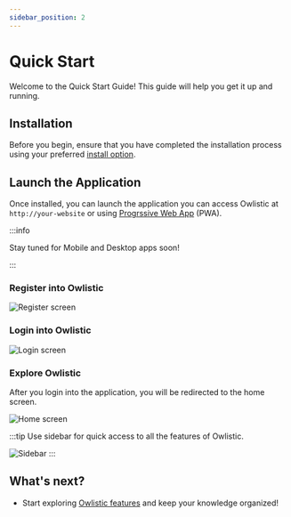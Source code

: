```yaml
---
sidebar_position: 2
---
```


# Quick Start

Welcome to the Quick Start Guide! This guide will help you get it up and running.

## Installation

Before you begin, ensure that you have completed the installation process using your preferred [install option](/docs/category/installation).

## Launch the Application

Once installed, you can launch the application you can access Owlistic at `http://your-website` or using [Progrssive Web App](https://en.wikipedia.org/wiki/Progressive_web_app) (PWA).

:::info

Stay tuned for Mobile and Desktop apps soon!

:::

### Register into Owlistic

![Register screen](/img/screenshots/register.png)

### Login into Owlistic

![Login screen](/img/screenshots/login.png)

### Explore Owlistic

After you login into the application, you will be redirected to the home screen.

![Home screen](/img/screenshots/home.png)

:::tip
Use sidebar for quick access to all the features of Owlistic.

![Sidebar](/img/screenshots/sidebar.png)
:::

## What's next?

- Start exploring [Owlistic features](/docs/category/features) and keep your knowledge organized!
